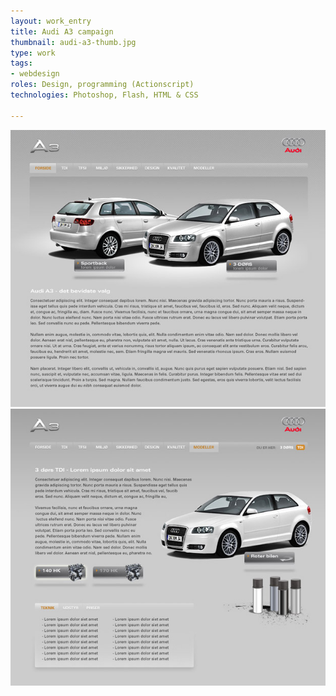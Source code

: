 ```yaml
---
layout: work_entry
title: Audi A3 campaign
thumbnail: audi-a3-thumb.jpg
type: work
tags:
- webdesign
roles: Design, programming (Actionscript)
technologies: Photoshop, Flash, HTML & CSS

---
```


<img src="/images/work/2010-06-22_a_3_campaign_1.jpg" class="illustration" title="A3 Campaign 1" alt="A 3 Campaign 1" />

<img src="/images/work/2010-06-22_a_3_campaign_2.jpg" class="illustration" title="A3 Campaign 2" alt="A 3 Campaign 2" />


